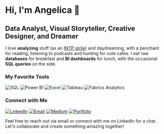 # Hi, I'm Angelica 👋

## Data Analyst, Visual Storyteller, Creative Designer, and Dreamer

I love **analyzing** stuff (as an [INTP girlie](https://www.16personalities.com/intp-personality)) and daydreaming, with a penchant for reading, listening to podcasts and hunting for cute cafes. I eat raw **databases** for breakfast and **BI dashboards** for lunch, with the occasional **SQL queries** on the side.

### My Favorite Tools
![SQL](https://img.shields.io/badge/SQL-025E8C?style=for-the-badge&logo=sql)
![Power BI](https://img.shields.io/badge/Power_BI-F2C811?style=for-the-badge&logo=powerbi)
![Excel](https://img.shields.io/badge/Excel-217346?style=for-the-badge&logo=microsoft-excel)
![Tableau](https://img.shields.io/badge/Tableau-E97627?style=for-the-badge&logo=tableau)
![Fabrics Analytics](https://img.shields.io/badge/Fabrics_Analytics-FF5733?style=for-the-badge)

### Connect with Me
[![LinkedIn](https://img.shields.io/badge/LinkedIn-0A66C2?style=for-the-badge&logo=linkedin)](https://www.linkedin.com/in/angelicadolor/)
[![Email](https://img.shields.io/badge/Email-D14836?style=for-the-badge&logo=gmail)](mailto:angelicakdolor@gmail.com)
[![Medium](https://img.shields.io/badge/Medium-12100E?style=for-the-badge&logo=medium)](https://medium.com/@angelicadolor)
[![Portfolio](https://img.shields.io/badge/Portfolio-000000?style=for-the-badge&logo=portfolio)](https://mavenanalytics.io/profile/Angelica-Dolor/175747488)

Feel free to reach out via email or connect with me on LinkedIn for a chat. Let's collaborate and create something amazing together!
